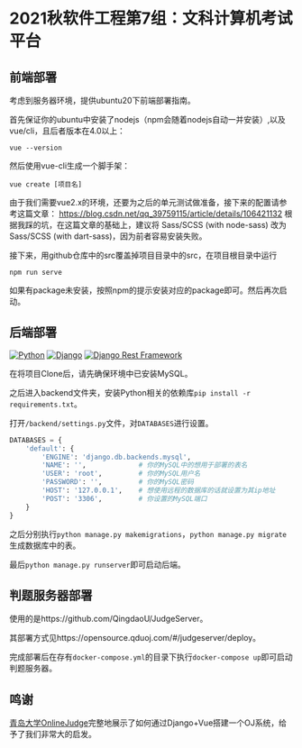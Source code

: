 # 2021秋软件工程第7组：文科计算机考试平台

## 前端部署
考虑到服务器环境，提供ubuntu20下前端部署指南。

首先保证你的ubuntu中安装了nodejs（npm会随着nodejs自动一并安装）,以及vue/cli，且后者版本在4.0以上：
```
vue --version
```

然后使用vue-cli生成一个脚手架：
```
vue create [项目名]
```

由于我们需要vue2.x的环境，还要为之后的单元测试做准备，接下来的配置请参考这篇文章：
https://blog.csdn.net/qq_39759115/article/details/106421132
根据我踩的坑，在这篇文章的基础上，建议将 Sass/SCSS (with node-sass) 改为 Sass/SCSS (with dart-sass)，因为前者容易安装失败。

接下来，用github仓库中的src覆盖掉项目目录中的src，在项目根目录中运行
```
npm run serve
```

如果有package未安装，按照npm的提示安装对应的package即可。然后再次启动。

## 后端部署
[![Python](https://img.shields.io/badge/python-3.8.10-red.svg?style=flat-square)](https://www.python.org/downloads/release/python-3810/)
[![Django](https://img.shields.io/badge/django-3.2.9-red.svg?style=flat-square)](https://www.djangoproject.com/)
[![Django Rest Framework](https://img.shields.io/badge/django_rest_framework-3.12.4-red.svg?style=flat-square)](http://www.django-rest-framework.org/)

在将项目Clone后，请先确保环境中已安装MySQL。

之后进入backend文件夹，安装Python相关的依赖库`pip install -r requirements.txt`。

打开`/backend/settings.py`文件，对`DATABASES`进行设置。

```python
DATABASES = {
    'default': {
        'ENGINE': 'django.db.backends.mysql',
        'NAME': '',				# 你的MySQL中的想用于部署的表名
        'USER': 'root',			# 你的MySQL用户名
        'PASSWORD': '',			# 你的MySQL密码
        'HOST': '127.0.0.1',	# 想使用远程的数据库的话就设置为其ip地址
        'POST': '3306',			# 你设置的MySQL端口
    }
}
```

之后分别执行`python manage.py makemigrations`，`python manage.py migrate`生成数据库中的表。

最后`python manage.py runserver`即可启动后端。



## 判题服务器部署

使用的是https://github.com/QingdaoU/JudgeServer。

其部署方式见https://opensource.qduoj.com/#/judgeserver/deploy。

完成部署后在存有`docker-compose.yml`的目录下执行`docker-compose up`即可启动判题服务器。



## 鸣谢

[青岛大学OnlineJudge](https://github.com/QingdaoU/OnlineJudge)完整地展示了如何通过Django+Vue搭建一个OJ系统，给予了我们非常大的启发。
